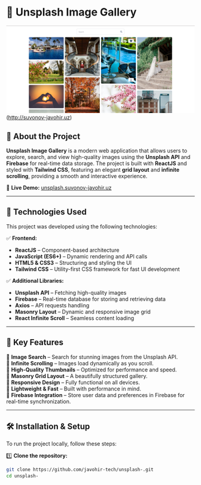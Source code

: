# 📸 Unsplash Image Gallery  

![Unsplash Image Gallery](./src/assets/image.png)(http://suvonov-javohir.uz)  

## 📌 About the Project  
**Unsplash Image Gallery** is a modern web application that allows users to explore, search, and view high-quality images using the **Unsplash API** and **Firebase** for real-time data storage. The project is built with **ReactJS** and styled with **Tailwind CSS**, featuring an elegant **grid layout** and **infinite scrolling**, providing a smooth and interactive experience.  

🔗 **Live Demo:** [unsplash.suvonov-javohir.uz](http://suvonov-javohir.uz)  

---

## 🚀 Technologies Used  
This project was developed using the following technologies:  

✅ **Frontend:**  
- **ReactJS** – Component-based architecture  
- **JavaScript (ES6+)** – Dynamic rendering and API calls  
- **HTML5 & CSS3** – Structuring and styling the UI  
- **Tailwind CSS** – Utility-first CSS framework for fast UI development  

✅ **Additional Libraries:**  
- **Unsplash API** – Fetching high-quality images  
- **Firebase** – Real-time database for storing and retrieving data  
- **Axios** – API requests handling  
- **Masonry Layout** – Dynamic and responsive image grid  
- **React Infinite Scroll** – Seamless content loading  

---

## 🎯 Key Features  
🔹 **Image Search** – Search for stunning images from the Unsplash API.  
🔹 **Infinite Scrolling** – Images load dynamically as you scroll.  
🔹 **High-Quality Thumbnails** – Optimized for performance and speed.  
🔹 **Masonry Grid Layout** – A beautifully structured gallery.  
🔹 **Responsive Design** – Fully functional on all devices.  
🔹 **Lightweight & Fast** – Built with performance in mind.  
🔹 **Firebase Integration** – Store user data and preferences in Firebase for real-time synchronization.  

---

## 🛠 Installation & Setup  
To run the project locally, follow these steps:  

1️⃣ **Clone the repository:**  
```bash
git clone https://github.com/javohir-tech/unsplash-.git
cd unsplash-
